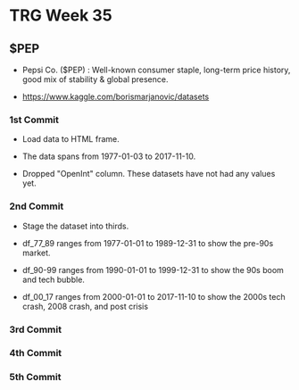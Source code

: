 # TRG Week 35

## $PEP

- Pepsi Co. ($PEP) : Well-known consumer staple, long-term price history, good mix of stability & global presence.

- https://www.kaggle.com/borismarjanovic/datasets

### 1st Commit

- Load data to HTML frame.

- The data spans from 1977-01-03 to 2017-11-10.

- Dropped "OpenInt" column. These datasets have not had any values yet.

### 2nd Commit

- Stage the dataset into thirds.

- df_77_89 ranges from 1977-01-01 to 1989-12-31 to show the pre-90s market.

- df_90-99 ranges from 1990-01-01 to 1999-12-31 to show the 90s boom and tech bubble.

- df_00_17 ranges from 2000-01-01 to 2017-11-10 to show the 2000s tech crash, 2008 crash, and post crisis

### 3rd Commit

### 4th Commit

### 5th Commit
